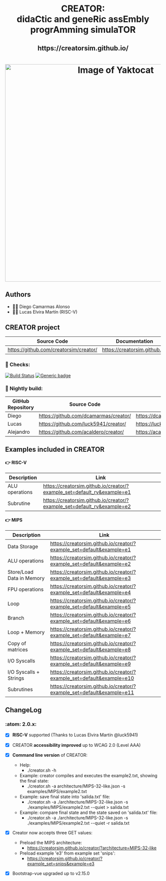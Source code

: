 
<html>
 <h1 align="center">CREATOR: <br>didaCtic and geneRic assEmbly progrAmming simulaTOR</h1>
 <h2 align="center"> https://creatorsim.github.io/ </h2>
 <h1 align="center"><img alt="Image of Yaktocat" width="700vw" src="https://creatorsim.github.io/images/user_mode/execute_program.PNG"></h1>
</html>

## Authors
* :technologist: Diego Camarmas Alonso
* :technologist: Lucas Elvira Martín (RISC-V)


## CREATOR project
 
| Source Code                             | Documentation                  | Creator                                | 
|-----------------------------------------|--------------------------------|----------------------------------------| 
| https://github.com/creatorsim/creator/  |  https://creatorsim.github.io/ |  https://creatorsim.github.io/creator/ | 

### :mag_right:	 Checks:

[![Build Status](https://travis-ci.org/dcamarmas/creator.svg?branch=master)](https://travis-ci.org/dcamarmas/creator)
[![Generic badge](https://img.shields.io/badge/achecker-WCAG%202.0%20(Level%20AAA)-green.svg)](https://shields.io/)

### :microscope:	 Nightly build:

| GitHub Repository | Source Code                     | Creator                                | 
|-------------------|-----------------------------------------|----------------------------------------| 
| Diego             | https://github.com/dcamarmas/creator/   |  https://dcamarmas.github.io/creator/  | 
| Lucas             | https://github.com/luck5941/creator/    |  https://luck5941.github.io/creator/   | 
| Alejandro         | https://github.com/acaldero/creator/    |  https://acaldero.github.io/creator/   | 


## Examples included in CREATOR

#### :point_right:	 RISC-V

| Description                | Link                                                                   |
|----------------------------|------------------------------------------------------------------------| 
| ALU operations             | https://creatorsim.github.io/creator/?example_set=default_rv&example=e1 |
| Subrutine                  | https://creatorsim.github.io/creator/?example_set=default_rv&example=e2 |

#### :point_right:	 MIPS

| Description                | Link                                                                 |
|----------------------------|----------------------------------------------------------------------|
| Data Storage               | https://creatorsim.github.io/creator/?example_set=default&example=e1  |
| ALU operations             | https://creatorsim.github.io/creator/?example_set=default&example=e2  |
| Store/Load Data in Memory  | https://creatorsim.github.io/creator/?example_set=default&example=e3  |
| FPU operations             | https://creatorsim.github.io/creator/?example_set=default&example=e4  |
| Loop                       | https://creatorsim.github.io/creator/?example_set=default&example=e5  |
| Branch                     | https://creatorsim.github.io/creator/?example_set=default&example=e6  |
| Loop + Memory              | https://creatorsim.github.io/creator/?example_set=default&example=e7  |
| Copy of matrices           | https://creatorsim.github.io/creator/?example_set=default&example=e8  |
| I/O Syscalls               | https://creatorsim.github.io/creator/?example_set=default&example=e9  |
| I/O Syscalls + Strings     | https://creatorsim.github.io/creator/?example_set=default&example=e10 |
| Subrutines                 | https://creatorsim.github.io/creator/?example_set=default&example=e11 |
 
    
## ChangeLog

### :atom: 2.0.x:
- [x] **RISC-V** supported (Thanks to Lucas Elvira Martín @luck5941)
- [x] CREATOR **accessibility improved** up to WCAG 2.0 (Level AAA)
- [X] **Command line version** of CREATOR: 
     * Help:
       * ./creator.sh -h
     * Example: creator compiles and executes the example2.txt, showing the final state:
       * ./creator.sh -a architecture/MIPS-32-like.json -s examples/MIPS/example2.txt
     * Example: save final state into 'salida.txt' file:
       * ./creator.sh -a ./architecture/MIPS-32-like.json -s ./examples/MIPS/example2.txt --quiet > salida.txt
     * Example: compare final state and the state saved on 'salida.txt' file:
       * ./creator.sh -a ./architecture/MIPS-32-like.json -s ./examples/MIPS/example2.txt --quiet -r salida.txt
- [x] Creator now accepts three GET values:
     * Preload the MIPS architecture:
       * https://creatorsim.github.io/creator/?architecture=MIPS-32-like
     * Preload example 'e3' from example set 'snips':
       * https://creatorsim.github.io/creator/?example_set=snips&example=e3
- [x] Bootstrap-vue upgraded up to v2.15.0





